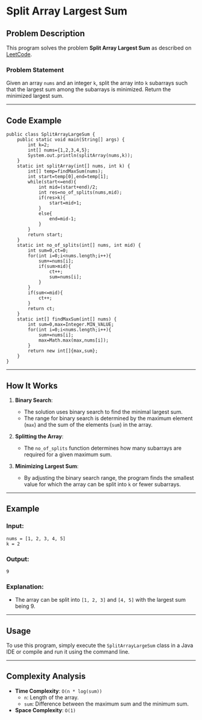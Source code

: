 
# Split Array Largest Sum

## Problem Description

This program solves the problem **Split Array Largest Sum** as described on [LeetCode](https://leetcode.com/problems/split-array-largest-sum/description/).

### Problem Statement

Given an array `nums` and an integer `k`, split the array into `k` subarrays such that the largest sum among the subarrays is minimized. Return the minimized largest sum.

---

## Code Example

```java[]
public class SplitArrayLargeSum {
    public static void main(String[] args) {
        int k=2;
        int[] nums={1,2,3,4,5};
        System.out.println(splitArray(nums,k));
    }
    static int splitArray(int[] nums, int k) {
        int[] temp=findMaxSum(nums);
        int start=temp[0],end=temp[1];
        while(start<=end){
            int mid=(start+end)/2;
            int res=no_of_splits(nums,mid);
            if(res>k){
                start=mid+1;
            }
            else{
                end=mid-1;
            }
        }
        return start;
    }
    static int no_of_splits(int[] nums, int mid) {
        int sum=0,ct=0;
        for(int i=0;i<nums.length;i++){
            sum+=nums[i];
            if(sum>mid){
                ct++;
                sum=nums[i];
            }
        }
        if(sum<=mid){
            ct++;
        }
        return ct;
    }
    static int[] findMaxSum(int[] nums) {
        int sum=0,max=Integer.MIN_VALUE;
        for(int i=0;i<nums.length;i++){
            sum+=nums[i];
            max=Math.max(max,nums[i]);
        }
        return new int[]{max,sum};
    }
}
```

---

## How It Works

1. **Binary Search**:
    - The solution uses binary search to find the minimal largest sum.
    - The range for binary search is determined by the maximum element (`max`) and the sum of the elements (`sum`) in the array.

2. **Splitting the Array**:
    - The `no_of_splits` function determines how many subarrays are required for a given maximum sum.

3. **Minimizing Largest Sum**:
    - By adjusting the binary search range, the program finds the smallest value for which the array can be split into `k` or fewer subarrays.

---

## Example

### Input:
```plaintext[]
nums = [1, 2, 3, 4, 5]
k = 2
```

### Output:
```plaintext[]
9
```

### Explanation:
- The array can be split into `[1, 2, 3]` and `[4, 5]` with the largest sum being 9.

---

## Usage

To use this program, simply execute the `SplitArrayLargeSum` class in a Java IDE or compile and run it using the command line.

---

## Complexity Analysis

- **Time Complexity**: `O(n * log(sum))`
    - `n`: Length of the array.
    - `sum`: Difference between the maximum sum and the minimum sum.
- **Space Complexity**: `O(1)`

